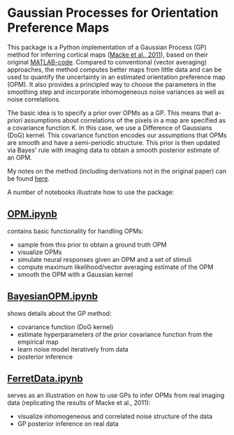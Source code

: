 # Gaussian Processes for Orientation Preference Maps

This package is a Python implementation of a Gaussian Process (GP) method for inferring cortical maps ([Macke et al., 2011](https://www.sciencedirect.com/science/article/pii/S1053811910007007)), based on their original [MATLAB-code](https://bitbucket.org/mackelab/gp_maps/). Compared to conventional (vector averaging) approaches, the method computes better maps from little data and can be used to quantify the uncertainty in an estimated orientation preference map (OPM). It also provides a principled way to choose the parameters in the smoothing step and incorporate inhomogeneous noise variances as well as noise correlations.

The basic idea is to specify a prior over OPMs as a GP. This means that a-priori assumptions about correlations of the pixels in a map are specified as a covariance function K. In this case, we use a Difference of Gaussians (DoG) kernel. This covariance function encodes our assumptions that OPMs are smooth and have a semi-periodic structure. This prior is then updated via Bayes' rule with imaging data to obtain a smooth posterior estimate of an OPM. 

My notes on the method (including derivations not in the original paper) can be found [here](https://gitlab.com/dominikstrb/orientation_preference_maps/blob/master/SupportingInfo.pdf).

A number of notebooks illustrate how to use the package:

## [OPM.ipynb](https://gitlab.com/dominikstrb/orientation_preference_maps/blob/master/OPM.ipynb)

contains basic functionality for handling OPMs:

- sample from this prior to obtain a ground truth OPM
- visualize OPMs
- simulate neural responses given an OPM and a set of stimuli
- compute maximum likelihood/vector averaging estimate of the OPM
- smooth the OPM with a Gaussian kernel


## [BayesianOPM.ipynb](https://gitlab.com/dominikstrb/orientation_preference_maps/blob/master/BayesianOPM.ipynb)

shows details about the GP method:

- covariance function (DoG kernel)
- estimate hyperparameters of the prior covariance function from the empirical map
- learn noise model iteratively from data
- posterior inference

## [FerretData.ipynb](https://gitlab.com/dominikstrb/orientation_preference_maps/blob/master/FerretData.ipynb)

serves as an illustration on how to use GPs to infer OPMs from real imaging data (replicating the results of Macke et al., 2011):

- visualize inhomogeneous and correlated noise structure of the data
- GP posterior inference on real data





